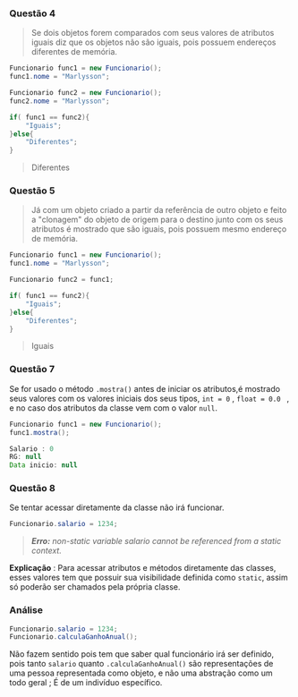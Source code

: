 ### Questão 4

>Se dois objetos forem comparados com seus valores de atributos iguais diz que
os objetos não são iguais, pois possuem endereços diferentes de memória.

```java
Funcionario func1 = new Funcionario();
func1.nome = "Marlysson";

Funcionario func2 = new Funcionario();
func2.nome = "Marlysson";

if( func1 == func2){
	"Iguais";
}else{
	"Diferentes";
}
```
> Diferentes


### Questão 5
>Já com um objeto criado a partir da referência de outro objeto e feito a "clonagem" do objeto de origem para o destino junto com os seus atributos é mostrado que são iguais, pois possuem mesmo endereço de memória.

```java
Funcionario func1 = new Funcionario();
func1.nome = "Marlysson";

Funcionario func2 = func1;

if( func1 == func2){
	"Iguais";
}else{
	"Diferentes";
}
```
> Iguais

### Questão 7

Se for usado o método ```.mostra()``` antes de iniciar os atributos,é mostrado seus valores
com os valores iniciais dos seus tipos, ```int = 0``` , ```float = 0.0 ``` , e no caso dos atributos da classe vem com o valor ```null```.

```java
Funcionario func1 = new Funcionario();
func1.mostra();
```

```java
Salario : 0
RG: null
Data inicio: null
```

### Questão 8
Se tentar acessar diretamente da classe não irá funcionar.

```java
Funcionario.salario = 1234;
```
>_**Erro:** non-static variable salario cannot be referenced from a static context._

**Explicação** : Para acessar atributos e métodos diretamente das classes, esses valores tem
que possuir sua visibilidade definida como ```static```, assim só poderão ser chamados pela própria classe.


### Análise

```java
Funcionario.salario = 1234;
Funcionario.calculaGanhoAnual();
```
Não fazem sentido pois tem que saber qual funcionário irá ser definido, pois tanto ```salario``` quanto ```.calculaGanhoAnual()``` são representações de uma pessoa representada como objeto, e não uma abstração como um todo geral ; É de um indivíduo específico.



